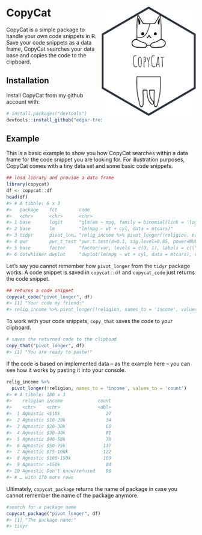 
<!-- README.md is generated from README.Rmd. Please edit that file -->

# CopyCat <img src="man/figures/sticker.png" align="right" width="250/"/>

<!-- badges: start -->
<!-- badges: end -->

CopyCat is a simple package to handle your own code snippets in R. Save
your code snippets as a data frame, CopyCat searches your data base and
copies the code to the clipboard.

## Installation

Install CopyCat from my github account with:

``` r
# install.packages("devtools")
devtools::install_github("edgar-treischl/CopyCat")
```

## Example

This is a basic example to show you how CopyCat searches within a data
frame for the code snippet you are looking for. For illustration
purposes, CopyCat comes with a tiny data set and some basic code
snippets.

``` r
## load library and provide a data frame 
library(copycat)
df <- copycat::df
head(df)
#> # A tibble: 6 x 3
#>   package    fct        code                                                    
#>   <chr>      <chr>      <chr>                                                   
#> 1 base       logit      "glm(am ~ mpg, family = binomial(link = 'logit'), data …
#> 2 base       lm         "lm(mpg ~ wt + cyl, data = mtcars)"                     
#> 3 tidyr      pivot_lon… "relig_income %>% pivot_longer(!religion, names_to = 'i…
#> 4 pwr        pwr_t_test "pwr.t.test(d=0.1, sig.level=0.05, power=NULL, n=32,typ…
#> 5 base       factor     "factor(var, levels = c(0, 1), labels = c(\"0\", \"1\")"
#> 6 dotwhisker dwplot     "dwplot(lm(mpg ~ wt + cyl, data = mtcars), vline = geom…
```

Let’s say you cannot remember how `pivot_longer` from the `tidyr`
package works. A code snippet is saved in `copycat::df` and
`copycat_code` just returns the code snippet.

``` r
## returns a code snippet
copycat_code("pivot_longer", df)
#> [1] "Your code my friend:"
#> relig_income %>% pivot_longer(!religion, names_to = 'income', values_to = 'count')
```

To work with your code snippets, `copy_that` saves the code to your
clipboard.

``` r
# saves the returned code to the clipboad
copy_that("pivot_longer", df)
#> [1] "You are ready to paste!"
```

If the code is based on implemented data – as the example here – you can
see how it works by pasting it into your console.

``` r
relig_income %>% 
  pivot_longer(!religion, names_to = 'income', values_to = 'count')
#> # A tibble: 180 x 3
#>    religion income             count
#>    <chr>    <chr>              <dbl>
#>  1 Agnostic <$10k                 27
#>  2 Agnostic $10-20k               34
#>  3 Agnostic $20-30k               60
#>  4 Agnostic $30-40k               81
#>  5 Agnostic $40-50k               76
#>  6 Agnostic $50-75k              137
#>  7 Agnostic $75-100k             122
#>  8 Agnostic $100-150k            109
#>  9 Agnostic >150k                 84
#> 10 Agnostic Don't know/refused    96
#> # … with 170 more rows
```

Ultimately, `copycat_package` returns the name of package in case you
cannot remember the name of the package anymore.

``` r
#search for a package name 
copycat_package("pivot_longer", df)
#> [1] "The package name:"
#> tidyr
```
